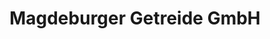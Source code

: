 ---
title: "Magdeburger Getreide GmbH"
url: /groeningen/magdeburger-getreide-gmbh/
shop: Landwirtschaftlich
---